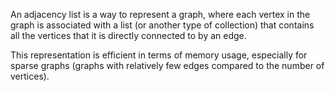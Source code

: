 An adjacency list is a way to represent a graph, where each vertex in the graph is associated with a list (or another type of collection) that contains all the vertices that it is directly connected to by an edge. 

This representation is efficient in terms of memory usage, especially for sparse graphs (graphs with relatively few edges compared to the number of vertices).

